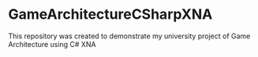 # GameArchitectureCSharpXNA
This repository was created to demonstrate my university project of Game Architecture using C# XNA
